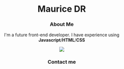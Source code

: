 <div id="header" align="center">
<h1>Maurice DR</h1>
<p></p>
<h3>About Me</h3>
<p>I'm a future front-end developer. I have experience using <b>Javascript</b>/<b>HTML</b>/<b>CSS</b></p>
  <img src="https://media.giphy.com/media/xT9IgzoKnwFNmISR8I/giphy.gif"/>
</div>

<div id="footer" align="center">
  <h3>Contact me</h3>
  <img src"https://github.com/gauravghongde/social-icons/blob/master/PNG/Color/Twitter.png?raw=true"</img>
</div>


